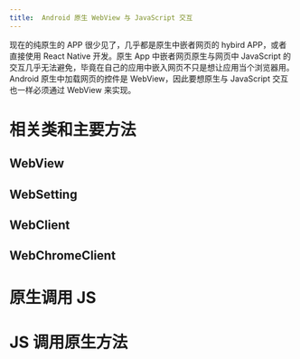 ```yaml
---
title:  Android 原生 WebView 与 JavaScript 交互
---
```

现在的纯原生的 APP 很少见了，几乎都是原生中嵌者网页的 hybird APP，或者直接使用 React Native 开发。原生 App 中嵌者网页原生与网页中 JavaScript 的交互几乎无法避免，毕竟在自己的应用中嵌入网页不只是想让应用当个浏览器用。
Android 原生中加载网页的控件是 WebView，因此要想原生与 JavaScript 交互也一样必须通过 WebView 来实现。
# 相关类和主要方法
## WebView
## WebSetting
## WebClient
## WebChromeClient
# 原生调用 JS
# JS 调用原生方法